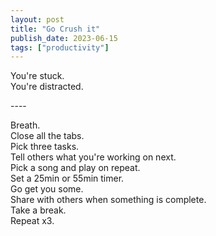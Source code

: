 ```yaml
---
layout: post
title: "Go Crush it"
publish_date: 2023-06-15
tags: ["productivity"]
---
```


You're stuck.<br/>
You're distracted.<br/>

----<br/>

Breath.<br/>
Close all the tabs.<br/>
Pick three tasks.<br/>
Tell others what you're working on next.<br/>
Pick a song and play on repeat.<br/>
Set a 25min or 55min timer.<br/>
Go get you some.<br/>
Share with others when something is complete.<br/>
Take a break.<br/>
Repeat x3.
